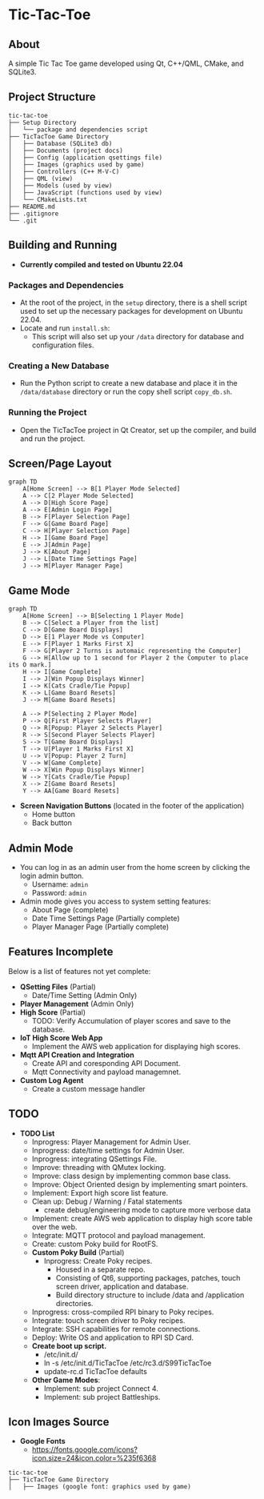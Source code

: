 # Tic-Tac-Toe

## About
A simple Tic Tac Toe game developed using Qt, C++/QML, CMake, and SQLite3.

## Project Structure

```plaintext
tic-tac-toe 
├── Setup Directory 
│   └── package and dependencies script 
├── TicTacToe Game Directory 
│   ├── Database (SQLite3 db) 
│   ├── Documents (project docs)
│   ├── Config (application qsettings file)
│   ├── Images (graphics used by game) 
│   ├── Controllers (C++ M-V-C) 
│   ├── QML (view) 
│   ├── Models (used by view) 
│   ├── JavaScript (functions used by view) 
│   └── CMakeLists.txt 
├── README.md 
├── .gitignore 
└── .git
```

## Building and Running
- **Currently compiled and tested on Ubuntu 22.04**

### Packages and Dependencies
- At the root of the project, in the `setup` directory, there is a shell script used to set up the necessary packages for development on Ubuntu 22.04.
- Locate and run `install.sh`:
  - This script will also set up your `/data` directory for database and configuration files.

### Creating a New Database
- Run the Python script to create a new database and place it in the `/data/database` directory or run the copy shell script `copy_db.sh`.

### Running the Project
- Open the TicTacToe project in Qt Creator, set up the compiler, and build and run the project.

## Screen/Page Layout
```mermaid
graph TD
    A[Home Screen] --> B[1 Player Mode Selected]
    A --> C[2 Player Mode Selected]
    A --> D[High Score Page]
    A --> E[Admin Login Page]
    B --> F[Player Selection Page]
    F --> G[Game Board Page]
    C --> H[Player Selection Page]
    H --> I[Game Board Page]
    E --> J[Admin Page]
    J --> K[About Page]
    J --> L[Date Time Settings Page]
    J --> M[Player Manager Page]
```

## Game Mode
```mermaid
graph TD
    A[Home Screen] --> B[Selecting 1 Player Mode]
    B --> C[Select a Player from the list]
    C --> D[Game Board Displays]
    D --> E[1 Player Mode vs Computer]
    E --> F[Player 1 Marks First X]
    F --> G[Player 2 Turns is automaic representing the Computer]
    G --> H[Allow up to 1 second for Player 2 the Computer to place its O mark.]
    H --> I[Game Complete]
    I --> J[Win Popup Displays Winner]
    I --> K[Cats Cradle/Tie Popup]
    K --> L[Game Board Resets]
    J --> M[Game Board Resets]

    A --> P[Selecting 2 Player Mode]
    P --> Q[First Player Selects Player]
    Q --> R[Popup: Player 2 Selects Player]
    R --> S[Second Player Selects Player]
    S --> T[Game Board Displays]
    T --> U[Player 1 Marks First X]
    U --> V[Popup: Player 2 Turn]
    V --> W[Game Complete]
    W --> X[Win Popup Displays Winner]
    W --> Y[Cats Cradle/Tie Popup]
    X --> Z[Game Board Resets]
    Y --> AA[Game Board Resets]
```

- **Screen Navigation Buttons** (located in the footer of the application)
  - Home button
  - Back button

## Admin Mode
- You can log in as an admin user from the home screen by clicking the login admin button.
  - Username: `admin`
  - Password: `admin`
- Admin mode gives you access to system setting features:
  - About Page (complete)
  - Date Time Settings Page (Partially complete)
  - Player Manager Page (Partially complete)

## Features Incomplete
Below is a list of features not yet complete:
- **QSetting Files** (Partial)
  - Date/Time Setting (Admin Only)
- **Player Management** (Admin Only)
- **High Score** (Partial)
  - TODO: Verify Accumulation of player scores and save to the database.
- **IoT High Score Web App**
  - Implement the AWS web application for displaying high scores.
- **Mqtt API Creation and Integration**
  - Create API and coresponding API Document.
  - Mqtt Connectivity and payload managemnet.
- **Custom Log Agent**
  - Create a custom message handler  
    
## TODO
- **TODO List**
  - Inprogress: Player Management for Admin User.
  - Inprogress: date/time settings for Admin User.
  - Inprogress: integrating QSettings File. 
  - Improve: threading with QMutex locking.
  - Improve: class design by implementing common base class.
  - Improve: Object Oriented design by implementing smart pointers.
  - Implement: Export high score list feature.
  - Clean up: Debug / Warning / Fatal statements
    - create debug/engineering mode to capture more verbose data
  - Implement: create AWS web application to display high score table over the web.
  - Integrate: MQTT protocol and payload management.
  - Create: custom Poky build for RootFS.
  - **Custom Poky Build** (Partial)
    - Inprogress: Create Poky recipes.
      - Housed in a separate repo.
      - Consisting of Qt6, supporting packages, patches, touch screen driver, application and database.
      - Build directory structure to include /data and /application directories. 
  - Inprogress: cross-compiled RPI binary to Poky recipes.
  - Integrate: touch screen driver to Poky recipes.
  - Integrate: SSH capabilities for remote connections.
  - Deploy: Write OS and application to RPI SD Card.
  - **Create boot up script.**
    - /etc/init.d/
    - ln -s /etc/init.d/TicTacToe /etc/rc3.d/S99TicTacToe
    - update-rc.d TicTacToe defaults
  - **Other Game Modes**:
    - Implement: sub project Connect 4.
    - Implement: sub project Battleships.


## Icon Images Source 
- **Google Fonts**
  - https://fonts.google.com/icons?icon.size=24&icon.color=%235f6368
 
```plaintext
tic-tac-toe 
├── TicTacToe Game Directory 
│   ├── Images (google font: graphics used by game)
```


